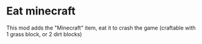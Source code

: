 # Eat minecraft

This mod adds the "Minecraft" item, eat it to crash the game (craftable with 1 grass block, or 2 dirt blocks)
